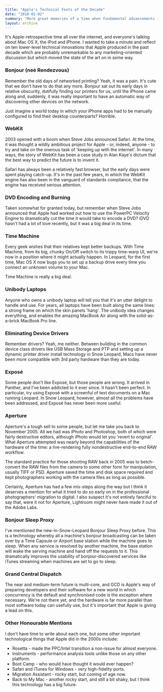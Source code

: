```yaml
---
title: "Apple's Technical Feats of the Decade"
date: "2010-01-02"
summary: "More great memories of a time when fundamental advancements in core technology were being made."
layout: archive
---
```


It's Apple-retrospective time all over the internet, and everyone's talking about Mac OS X, the iPod and iPhone. I wanted to take a minute and reflect on ten lower-level technical innovations that Apple produced in the past decade which are probably unremarkable to any marketing-oriented discussion but which moved the state of the art on in some way.

### Bonjour (neé Rendezvous)

Remember the old days of networked printing? Yeah, it was a pain. It's cute that we don't have to do that any more. Bonjour sat out its early days in relative obscurity, dutifully finding our printers for us, until the iPhone came along and, suddenly, it was really important to have an automatic way of discovering other devices on the network.

Just imagine a world today in which your iPhone apps had to be manually configured to find their desktop counterparts? Horrible.

### WebKit

2003 opened with a boom when Steve Jobs announced Safari. At the time, it was thought a wildly ambitious project for Apple - or, indeed, anyone - to try and take on the onerous task of 'keeping up with the internet'. In many ways, the story of WebKit has been a case study in Alan Kaye's dictum that the best way to predict the future is to invent it.

Safari has always been a relatively fast browser, but the early days were spent playing catch-up. It's in the past few years, in which the WebKit engine has also been in the vanguard of standards compliance, that the engine has received serious attention.

### DVD Encoding and Burning

Taken somewhat for granted today, but remember when Steve Jobs announced that Apple had worked out how to use the PowerPC Velocity Engine to dramatically cut the time it would take to encode a DVD? iDVD hasn't had a lot of love recently, but it was a big deal in its time.

### Time Machine

Every geek wishes that their relatives kept better backups. With Time Machine, from its big, chunky On/Off switch to its trippy time-warp UI, we're now in a position where it might actually happen. In Leopard, for the first time, Mac OS X now bugs you to set up a backup drive every time you connect an unknown volume to your Mac.

Time Machine is really a big deal.

### Unibody Laptops

Anyone who owns a unibody laptop will tell you that it's an utter delight to handle and use. For years, all laptops have been built along the same lines: a strong frame on which the skin panels 'hang'. The unibody idea changes everything, and enables the amazing MacBook Air along with the solid-as-a-brick MacBook Pro line.

### Eliminating Device Drivers

Remember drivers? Yeah, me neither. Between building in the common device class drivers like USB Mass Storage and PTP and setting up a dynamic printer driver install technology in Snow Leopard, Macs have never been more compatible with 3rd party hardware than they are today.

### Exposé

Some people don't like Exposé, but those people are wrong. It arrived in Panther, and I've been addicted to it ever since. It hasn't been perfect. In particular, try using Exposé with a screenful of text documents on a Mac running Leopard. In Snow Leopard, however, almost all the problems have been addressed, and Exposé has never been more useful.

### Aperture

Aperture's a tough sell to some people, but let me take you back to November 2005. All we had was iPhoto and Photoshop, both of which were fairly destructive editors, although iPhoto would let you 'revert to original'. What Aperture attempted was nearly beyond the capabilities of the hardware of the time: a live-rendering fully nondestructive end-to-end RAW workflow.

The standard practice for those shooting RAW back in 2005 was to betch-convert the RAW files from the camera to some other form for manipulation, usually TIFF or PSD. Aperture saved the time and disk space required and kept photographers working with the camera files as long as possible.

Certainly, Aperture has had a few mis-steps along the way but I think it deserves a mention for what it tried to do so early on in the professional photographers' migration to digital. I also suspect it's not entirely fanciful to say that, were it not for Aperture, Lightroom might never have made it out of the Adobe Labs.

### Bonjour Sleep Proxy

I've mentioned the new-in-Snow-Leopard Bonjour Sleep Proxy before. This is a technology whereby all a machine's bonjour broadcasting can be taken over by a Time Capsule or Airport base station while the machine goes to sleep. When any service is resolved by another machine, the base station will wake the serving machine and hand off the requests to it. This dramatically improves the usability of bonjour-discovered services like iTunes streaming when machines are set to go to sleep.

### Grand Central Dispatch

The near and medium-term future is multi-core, and GCD is Apple's way of preparing developers and their software for a new world in which concurrency is the default and synchronised code is the exception where necessary. We're not there yet, and the hardware is far more parallel than most software today can usefully use, but it's important that Apple is giving a lead on this.

### Other Honourable Mentions

I don't have time to write about each one, but some other important technological things that Apple did in the 2000s include:

- Rosetta - made the PPC/Intel transition a non-issue for almost everyone.
- Instruments - performance analysis tools unlike those on any other platform.
- Boot Camp - who would have thought it would ever happen?
- Safari and iTunes for Windows - very high-fidelity ports.
- Migration Assistant - rocky start, but coming of age now.
- Back to My Mac - another rocky start, and still a bit shaky, but I think this technology has a big future.
